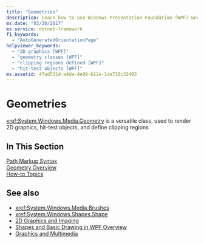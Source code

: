 ```yaml
---
title: "Geometries"
description: Learn how to use Windows Presentation Foundation (WPF) Geometry to render 2D graphics, hit-test objects, and define clipping regions.
ms.date: "03/30/2017"
ms.service: dotnet-framework
f1_keywords: 
  - "AutoGeneratedOrientationPage"
helpviewer_keywords: 
  - "2D graphics [WPF]"
  - "geometry classes [WPF]"
  - "clipping regions defined [WPF]"
  - "hit-test objects [WPF]"
ms.assetid: 47ad531d-a4da-4e99-b12e-1de710c32493
---
```

# Geometries

<xref:System.Windows.Media.Geometry> is a versatile class, used to render 2D graphics, hit-test objects, and define clipping regions  
  
## In This Section  

[Path Markup Syntax](path-markup-syntax.md)  
[Geometry Overview](geometry-overview.md)  
[How-to Topics](geometries-how-to-topics.md)  
  
## See also

- <xref:System.Windows.Media.Brushes>
- <xref:System.Windows.Shapes.Shape>
- [2D Graphics and Imaging](../advanced/optimizing-performance-2d-graphics-and-imaging.md)
- [Shapes and Basic Drawing in WPF Overview](shapes-and-basic-drawing-in-wpf-overview.md)
- [Graphics and Multimedia](index.md)
